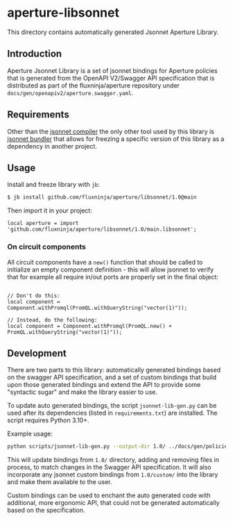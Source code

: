 # aperture-libsonnet

This directory contains automatically generated Jsonnet Aperture Library.

## Introduction

Aperture Jsonnet Library is a set of jsonnet bindings for Aperture policies that
is generated from the OpenAPI V2/Swagger API specification that is distributed
as part of the fluxninja/aperture repository under
`docs/gen/openapiv2/aperture.swagger.yaml`.

## Requirements

Other than the [jsonnet compiler][jsonnet] the only other tool used by this
library is [jsonnet bundler][jb] that allows for freezing a specific version of
this library as a dependency in another project.

[jsonnet]: https://github.com/google/go-jsonnet
[jb]: https://github.com/jsonnet-bundler/jsonnet-bundler

## Usage

Install and freeze library with `jb`:

```sh
$ jb install github.com/fluxninja/aperture/libsonnet/1.0@main
```

Then import it in your project:

```jsonnet
local aperture = import 'github.com/fluxninja/aperture/libsonnet/1.0/main.libsonnet';
```

### On circuit components

All circuit components have a `new()` function that should be called to
initialize an empty component definition - this will allow jsonnet to verify
that for example all require in/out ports are properly set in the final object:

```jsonnet

// Don't do this:
local component = Component.withPromql(PromQL.withQueryString("vector(1)"));

// Instead, do the following:
local component = Component.withPromql(PromQL.new() + PromQL.withQueryString("vector(1)"));
```

## Development

There are two parts to this library: automatically generated bindings based on
the swagger API specification, and a set of custom bindings that build upon
those generated bindings and extend the API to provide some "syntactic sugar"
and make the library easier to use.

To update auto generated bindings, the script `jsonnet-lib-gen.py` can be used
after its dependencies (listed in `requirements.txt`) are installed. The script
requires Python 3.10+.

Example usage:

```sh
python scripts/jsonnet-lib-gen.py --output-dir 1.0/ ../docs/gen/policies/gen.yaml
```

This will update bindings from `1.0/` directory, adding and removing files in
process, to match changes in the Swagger API specification. It will also
incorporate any jsonnet custom bindings from `1.0/custom/` into the library and
make them available to the user.

Custom bindings can be used to enchant the auto generated code with additional,
more ergonomic API, that could not be generated automatically based on the
specification.
